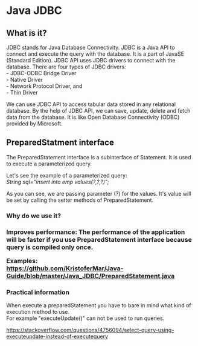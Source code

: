 <h1>Java JDBC</h1>

<h2>What is it?</h2>
JDBC stands for Java Database Connectivity. JDBC is a Java API to connect and execute the query with the database. It is a part of JavaSE (Standard Edition). JDBC API uses JDBC drivers to connect with the database. There are four types of JDBC drivers: <br>
- JDBC-ODBC Bridge Driver <br>
- Native Driver <br>
- Network Protocol Driver, and <br>
- Thin Driver <br>

We can use JDBC API to access tabular data stored in any relational database. By the help of JDBC API, we can save, update, delete and fetch data from the database. It is like Open Database Connectivity (ODBC) provided by Microsoft. <br>


<h2>PreparedStatment interface</h2>
The PreparedStatement interface is a subinterface of Statement. It is used to execute a parameterized query. <br>

Let's see the example of a parameterized query: <br>
<i>String sql="insert into emp values(?,?,?)";</i><br>

As you can see, we are passing parameter (?) for the values. It's value will be set by calling the setter methods of PreparedStatement. <br>
<h3>Why do we use it? <h3>
<b>Improves performance:</b> The performance of the application will be faster if you use PreparedStatement interface because query is compiled only once.<br>

Examples: <br>
https://github.com/KristoferMar/Java-Guide/blob/master/Java_JDBC/PreparedStatement.java <br>

<h3>Practical information</h3>
When execute a preparedStatement you have to bare in mind what kind of execution method to use. <br>
For example "executeUpdate()" can not be used to run queries. <br>

https://stackoverflow.com/questions/4756094/select-query-using-executeupdate-instead-of-executequery<br>

